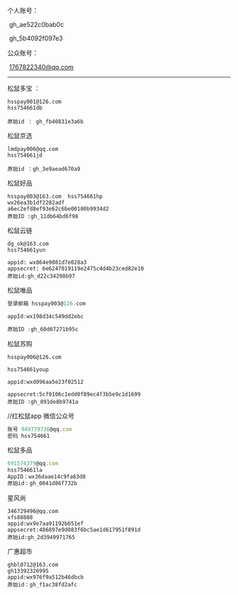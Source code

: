 个人账号：

​	gh_ae522c0bab0c

​	gh_5b4092f097e3

公众账号：

​	1767822340@qq.com

***

松鼠多宝   ：

~~~
hsspay001@126.com
hss754661db

原始id ： gh_fb40831e3a6b
~~~

松鼠京选

~~~
lmdpay006@qq.com 
hss754661jd

原始id ：gh_3e9aead670a9 
~~~

松鼠好品

~~~
hsspay003@163.com  hss754661hp
wx26ea3b1df2282adf 
a6ec2efd8ef93e62c6be00100b9934d2
原始ID :gh_11db64bd6f98

~~~

松鼠云链

~~~
dg_ok@163.com
hss754661yun

appid: wx864e9081d7e028a3
appsecret: 6e6247019119e2475c4d4b23ced82e10
原始id:gh_d22c34298b97
~~~

松鼠唯品

~~~javascript
登录邮箱 hsspay003@126.com

appId:wx198d34c549dd2ebc

原始ID :gh_60d67271b95c
~~~



松鼠苏购

~~~
hsspay006@126.com

hss754661youp

appid:wxd096aa5e23f02512

appsecret:5cf9106c1edd0f89ec4f3b5e9c1d1699
原始ID :gh_891de8b9741a
~~~

//红松鼠app 微信公众号

~~~javascript
账号 949779736@qq.com
密码 hss754661
~~~

松鼠多品

~~~javascript
691574379@qq.com
hss754661la
AppID：wx36daae14c9fa63d8
原始id：gh_0041d86f732b
~~~

星风尚

~~~
346729496@qq.com
xfs88888
appid:wx9e7aa91192b651ef
appsecret:486897e9d083f6bc5ae1d617951f891d
原始id:gh_2d3949971765
~~~

广惠超市

~~~	
ghbl0712@163.com
gh13392326995
appid:wx976f9a512b46dbcb
原始id：gh_f1ac38fd2afc
~~~

